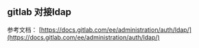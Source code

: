 ## gitlab 对接ldap

参考文档： [https://docs.gitlab.com/ee/administration/auth/ldap/](https://docs.gitlab.com/ee/administration/auth/ldap/)